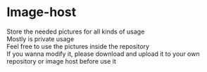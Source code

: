 # Image-host
Store the needed pictures for all kinds of usage  
Mostly is private usage  
Feel free to use the pictures inside the repository   
If you wanna modify it, please download and upload it to your own repository or image host before use it  
